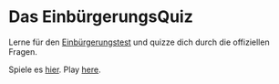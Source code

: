 # Das EinbürgerungsQuiz

Lerne für den [Einbürgerungstest](http://www.bamf.de/DE/Willkommen/Einbuergerung/WasEinbuergerungstest/waseinbuergerungstest-node.html) und quizze dich durch die offiziellen Fragen.

Spiele es [hier](https://mdreier.github.io/einbuergerungsQuiz/). Play [here](https://mdreier.github.io/einbuergerungsQuiz/).